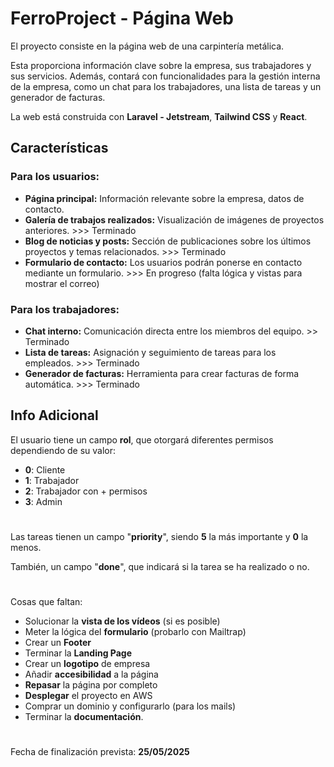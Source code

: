 # FerroProject - Página Web

El proyecto consiste en la página web de una carpintería metálica.

Esta proporciona información clave sobre la empresa, sus trabajadores y sus servicios. Además, contará con funcionalidades para la gestión interna de la empresa, como un chat para los trabajadores, una lista de tareas y un generador de facturas.

La web está construida con **Laravel - Jetstream**, **Tailwind CSS** y **React**.

## Características

### Para los usuarios:
- **Página principal:** Información relevante sobre la empresa, datos de contacto.
- **Galería de trabajos realizados:** Visualización de imágenes de proyectos anteriores. >>> Terminado
- **Blog de noticias y posts:** Sección de publicaciones sobre los últimos proyectos y temas relacionados. >>> Terminado
- **Formulario de contacto:** Los usuarios podrán ponerse en contacto mediante un formulario. >>> En progreso (falta lógica y vistas para mostrar el correo)

### Para los trabajadores:
- **Chat interno:** Comunicación directa entre los miembros del equipo. >> Terminado
- **Lista de tareas:** Asignación y seguimiento de tareas para los empleados. >>> Terminado
- **Generador de facturas:** Herramienta para crear facturas de forma automática. >>> Terminado

## Info Adicional

El usuario tiene un campo **rol**, que otorgará diferentes permisos dependiendo de su valor:

- **0**: Cliente 
- **1**: Trabajador
- **2**: Trabajador con + permisos
- **3**: Admin

#
Las tareas tienen un campo "**priority**", siendo **5** la más importante y **0** la menos. 

También, un campo "**done**", que indicará si la tarea se ha realizado o no.

#

Cosas que faltan:
- Solucionar la **vista de los vídeos** (si es posible)
- Meter la lógica del **formulario** (probarlo con Mailtrap)
- Crear un **Footer**
- Terminar la **Landing Page**
- Crear un **logotipo** de empresa
- Añadir **accesibilidad** a la página
- **Repasar** la página por completo
- **Desplegar** el proyecto en AWS
- Comprar un dominio y configurarlo (para los mails)
- Terminar la **documentación**.

#

Fecha de finalización prevista: **25/05/2025**